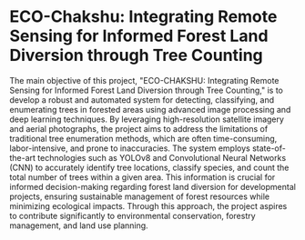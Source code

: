 # ECO-Chakshu: Integrating Remote Sensing for Informed Forest Land Diversion through Tree Counting
The main objective of this project, "ECO-CHAKSHU: Integrating Remote Sensing for Informed Forest Land Diversion through Tree Counting," is to develop a robust and automated system for detecting, classifying, and enumerating trees in forested areas using advanced image processing and deep learning techniques. By leveraging high-resolution satellite imagery and aerial photographs, the project aims to address the limitations of traditional tree enumeration methods, which are often time-consuming, labor-intensive, and prone to inaccuracies. The system employs state-of-the-art technologies such as YOLOv8 and Convolutional Neural Networks (CNN) to accurately identify tree locations, classify species, and count the total number of trees within a given area. This information is crucial for informed decision-making regarding forest land diversion for developmental projects, ensuring sustainable management of forest resources while minimizing ecological impacts. Through this approach, the project aspires to contribute significantly to environmental conservation, forestry management, and land use planning.
